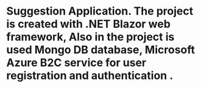 #  Suggestion Application. The project is created with .NET Blazor web framework, Also in the project is used Mongo DB database, Microsoft Azure B2C service for user registration and authentication .
